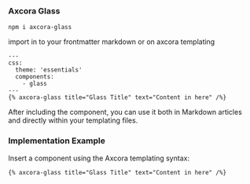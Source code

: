 ### Axcora Glass

```
npm i axcora-glass
```

import in to your frontmatter markdown or on axcora templating
```
---
css:
  theme: 'essentials'
  components:
    - glass
---
{% axcora-glass title="Glass Title" text="Content in here" /%}
```

After including the component, you can use it both in Markdown articles and directly within your templating files.

### Implementation Example
Insert a component using the Axcora templating syntax:

```
{% axcora-glass title="Glass Title" text="Content in here" /%}
```
